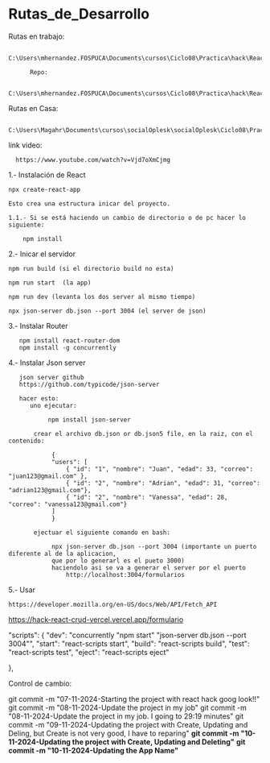 # Rutas_de_Desarrollo

  Rutas en trabajo:

      C:\Users\mhernandez.FOSPUCA\Documents\cursos\Ciclo08\Practica\hack\React
          
          Repo:

          C:\Users\mhernandez.FOSPUCA\Documents\cursos\Ciclo08\Practica\hack\React\Hack_REACT_CRUD_Vercel

          
  Rutas en Casa:

         C:\Users\Magahr\Documents\cursos\socialOplesk\socialOplesk\Ciclo08\Practicas\hacks\Hack_REACT_CRUD\Hack_REACT_CRUD_Vercel 

      
  link video:

      https://www.youtube.com/watch?v=Vjd7oXmCjmg

     
1.- Instalación de React
   
    npx create-react-app

    Esto crea una estructura inicar del proyecto.

    1.1.- Si se está haciendo un cambio de directorio o de pc hacer lo siguiente:
         
        npm install

2.- Inicar el servidor

    npm run build (si el directorio build no esta)
    
    npm run start  (la app)

    npm run dev (levanta los dos server al mismo tiempo)

    npx json-server db.json --port 3004 (el server de json)


3.- Instalar Router

       npm install react-router-dom
       npm install -g concurrently

4.- Instalar Json server

       json server github
       https://github.com/typicode/json-server

       hacer esto:
          uno ejecutar:

               npm install json-server

           crear el archivo db.json or db.json5 file, en la raiz, con el contenido:

                {
                "users": [
                    { "id": "1", "nombre": "Juan", "edad": 33, "correo": "juan123@gmail.com" },
                    { "id": "2", "nombre": "Adrian", "edad": 31, "correo": "adrian123@gmail.com"},
                    { "id": "2", "nombre": "Vanessa", "edad": 28, "correo": "vanessa123@gmail.com"}
                ]
                }

           ejectuar el siguiente comando en bash:

                npx json-server db.json --port 3004 (importante un puerto diferente al de la aplicacion, 
                que por lo generarl es el pueto 3000)
                haciendolo asi se va a generar el server por el puerto 
                    http://localhost:3004/formularios

5.- Usar 
    
    https://developer.mozilla.org/en-US/docs/Web/API/Fetch_API



https://hack-react-crud-vercel.vercel.app/formulario



"scripts": {
     "dev": "concurrently \"npm start\" \"json-server db.json --port 3004\"",
    "start": "react-scripts start",
    "build": "react-scripts build",
    "test": "react-scripts test",
    "eject": "react-scripts eject"

  },


Control de cambio:

git commit -m "07-11-2024-Starting the project with react hack goog look!!"
git commit -m "08-11-2024-Update the project in my job"
git commit -m "08-11-2024-Update the project in my job. I going to 29:19 minutes"
git commit -m "09-11-2024-Updating the project with Create, Updating and Deling, but Create is not very good, I have to reparing"
**git commit -m "10-11-2024-Updating the project with Create, Updating and Deleting"**
**git commit -m "10-11-2024-Updating the App Name"**